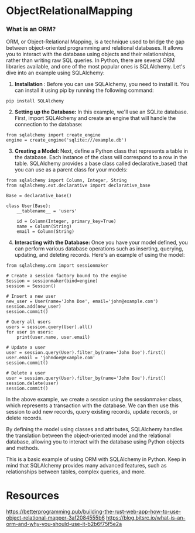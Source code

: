 # ObjectRelationalMapping

### What is an ORM?
ORM, or Object-Relational Mapping, is a technique used to bridge the gap between object-oriented programming and relational databases. It allows you to interact with the database using objects and their relationships, rather than writing raw SQL queries.
In Python, there are several ORM libraries available, and one of the most popular ones is SQLAlchemy. Let's dive into an example using SQLAlchemy:
1.    <b>Installation </b>:
Before you can use SQLAlchemy, you need to install it. You can install it using pip by running the following command:
```
pip install SQLAlchemy

```
2.  <b> Setting up the Database: </b>
In this example, we'll use an SQLite database. First, import SQLAlchemy and create an engine that will handle the connection to the database:
```
from sqlalchemy import create_engine
engine = create_engine('sqlite:///example.db')
```
3. <b> Creating a Model: </b>
Next, define a Python class that represents a table in the database. Each instance of the class will correspond to a row in the table. SQLAlchemy provides a base class called declarative_base() that you can use as a parent class for your models:
```
from sqlalchemy import Column, Integer, String
from sqlalchemy.ext.declarative import declarative_base

Base = declarative_base()

class User(Base):
    __tablename__ = 'users'

    id = Column(Integer, primary_key=True)
    name = Column(String)
    email = Column(String)

```
4. <b> Interacting with the Database: </b>
Once you have your model defined, you can perform various database operations such as inserting, querying, updating, and deleting records. Here's an example of using the model:
```
from sqlalchemy.orm import sessionmaker

# Create a session factory bound to the engine
Session = sessionmaker(bind=engine)
session = Session()

# Insert a new user
new_user = User(name='John Doe', email='john@example.com')
session.add(new_user)
session.commit()

# Query all users
users = session.query(User).all()
for user in users:
    print(user.name, user.email)

# Update a user
user = session.query(User).filter_by(name='John Doe').first()
user.email = 'johndoe@example.com'
session.commit()

# Delete a user
user = session.query(User).filter_by(name='John Doe').first()
session.delete(user)
session.commit()

```
In the above example, we create a session using the sessionmaker class, which represents a transaction with the database. We can then use this session to add new records, query existing records, update records, or delete records.

By defining the model using classes and attributes, SQLAlchemy handles the translation between the object-oriented model and the relational database, allowing you to interact with the database using Python objects and methods.

This is a basic example of using ORM with SQLAlchemy in Python. Keep in mind that SQLAlchemy provides many advanced features, such as relationships between tables, complex queries, and more.







# Resources
https://betterprogramming.pub/building-the-rust-web-app-how-to-use-object-relational-mapper-3af2084555b6
https://blog.bitsrc.io/what-is-an-orm-and-why-you-should-use-it-b2b6f75f5e2a
